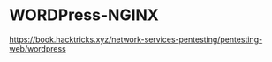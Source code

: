 # WORDPress-NGINX

https://book.hacktricks.xyz/network-services-pentesting/pentesting-web/wordpress
